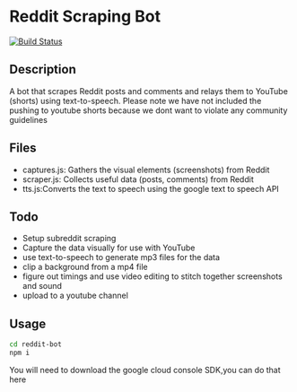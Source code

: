 # Reddit Scraping Bot
[![Build Status](https://travis-ci.org/joemccann/dillinger.svg?branch=master)](https://travis-ci.org/joemccann/dillinger)
## Description
A bot that scrapes Reddit posts and comments and relays them to YouTube (shorts) using text-to-speech.
Please note we have not included the pushing to youtube shorts because we dont want to violate any community guidelines

## Files
- captures.js: Gathers the visual elements (screenshots) from Reddit
- scraper.js: Collects useful data (posts, comments) from Reddit
- tts.js:Converts the text to speech using the google text to speech API

## Todo
- Setup subreddit scraping
- Capture the data visually for use with YouTube
- use text-to-speech to generate mp3 files for the data
- clip a background from a mp4 file
- figure out timings and use video editing to stitch together screenshots and sound
- upload to a youtube channel
## Usage
```sh
cd reddit-bot
npm i
```
You will need to download the google cloud console SDK,you can do that here
